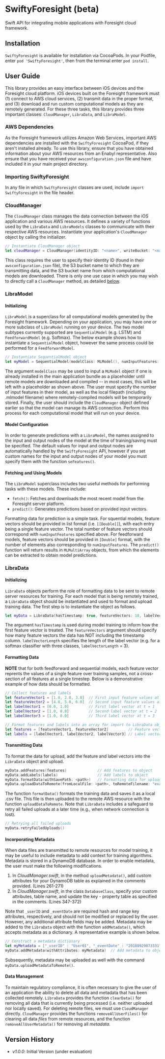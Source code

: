 # SwiftyForesight (beta)
Swift API for integrating mobile applications with Foresight cloud framework.

## Installation
`SwiftyForesight` is available for installation via CocoaPods. In your Podfile, enter `pod 'SwiftyForesight'`, then from the terminal enter `pod install`.

## User Guide
This library provides an easy interface between iOS devices and the Foresight cloud platform. iOS devices built on the Foresight framework must (1) connect to AWS cloud services, (2) transmit data in the proper format, and (3) download and run custom computational models as they are remotely generated. For these three tasks, this library provides three important classes: `CloudManager`, `LibraData`, and `LibraModel`.

### AWS Dependencies
As the Foresight framework utilizes Amazon Web Services, important AWS dependencies are installed with the `SwiftyForesight` CocoaPod, if they aren't installed already. To use this library, ensure that you have obtained information about your AWS resources from an Enabyl representative. Also ensure that you have received your `awsconfiguration.json` file and have included it in your main project directory.

### Importing SwiftyForesight
In any file in which `SwiftyForesight` classes are used, include `import SwiftyForesight` in the file header.

### CloudManager
The `CloudManager` class manages the data connection between the iOS application and various AWS resources. It defines a variety of functions used by the `LibraData` and `LibraModels` classes to communicate with their respective AWS resources. Instantiate your application's `CloudManager` object by calling the initializer.

```swift
// Instantiate CloudManager object
let cloudManager = CloudManager(identityID: "<name>", writeBucket: "<name>", readBucket: "<name>")
```

This class requires the user to specify their identity ID (found in their `awsconfiguration.json` file), the S3 bucket name to which they are transmitting data, and the S3 bucket name from which computational models are downloaded. There is only one use case in which you may wish to directly call a `CloudManager` method, as detailed [below](#datamanagement).

### LibraModel
#### Initializing
`LibraModel` is a superclass for all computational models generated by the Foresight framework. Depending on your appilcation, you may have one or more subclass of `LibraModel` running on your device. The two model subtypes currently supported are `SequentialModel` (e.g. LSTM) and `FeedforwardModel` (e.g. Softmax). The below example shows how to instantiate a `SequentialModel` object, however the same process could be performed for a `FeedforwardModel`.

```swift 
// Instantiate SequentialModel object
let myModel = SequentialModel(modelClass: MLModel(), numInputFeatures: 10, localFilepath: <path>, withManager: cloudManager)
```

The argument `modelClass` may be used to input a `MLModel` object if one is already installed in the main application bundle as a placeholder until remote models are downloaded and compiled -- in most cases, this will be left with a placeholder as shown above. The user must specify the number of input features in their model, as well as the local filepath (including .mlmodel filename) where remotely-compiled models will be temporarily stored. Finally, the user should include the `CloudManager` object defined earlier so that the model can manage its AWS connection. Perform this process for each computational model that will run on your device.

#### Model Configuration
In order to generate predictions with a `LibraModel`, the names assigned to the input and output nodes of the model at the time of training/saving must be specified. The default values for input and output nodes are automatically handled by the `SwiftyForesight` API, however if you set custom names for the input and output nodes of your model you must specify them with the function `seFeatures()`.

#### Fetching and Using Models
The `LibraModel` superclass includes two useful methods for performing tasks with these models. These include: 
- `fetch()`: Fetches and downloads the most recent model from the Foresight server platform.
- `predict()`: Generates predictions based on provided input vectors.

Formatting data for prediction is a simple task. For squential models, feature vectors should be provided in list format (i.e. `[[Double]]`), with each entry being a single feature vector. The total number of feature vectors should correspond with `numInputFeatures` specified above. For feedforward models, feature vectors should be provided in `[Double]` format, with the number of elements also corresponding to `numInputFeatures`. The `predict()` function will return results in `MLMultiArray` objects, from which the elements can be extracted to obtain model predictions.

### LibraData
#### Initializing
`LibraData` objects perform the role of formatting data to be sent to remote server resources for training. For each model that is being remotely trained, a `LibraData` object should be instantiated and used to format and upload training data. The first step is to instantiate the object as follows.

```swift
let myData = LibraData(hasTimestamp: true, featureVectors: 10, labelVectorLength: 3, withManager: cloudManager)
```
The argument `hasTimestamp` is used during model training to inform how the first feature vector is treated. The `featureVectors` argument should specify how many feature vectors the data has NOT including the timestamp column. `labelVectorLength` specifies the length of the label vector (e.g. for a softmax classifier with three classes, `labelVectorLength` = 3). 

#### Formatting Data
**NOTE** that for both feedforward and sequential models, each feature vector reprents the values of a single feature over training samples, not a cross-section of all features at a single timestep. Below is a demonstrative example of how data should be formatted.

```swift
// Collect features and labels
let featureVector1 = [1.0, 2.0, 3.0]  // First input feature values at t = 1, 2, 3
let featureVector2 = [4.0, 5.0, 6.0]  // Second input feature values at t = 1, 2, 3
let labelVector1 = [0.0, 1.0]         // First label vector at t = 1
let labelVector2 = [1.0, 0.0]         // Second label vector at t = 2
let labelVector3 = [1.0, 0.0]         // Third label vector at t = 3

// Format features and labels into an array for import to LibraData object
let features = [featureVector1, featureVector2]         // Feature vector
let labels = [labelVector1, labelVector2, labelVector3] // Label vector
```

#### Transmitting Data
To format the data for upload, add the feature and label vectors into the `LibraData` object and upload.

```swift
myData.addFeatures(features)              // Add features to object
myData.addLabels(labels)                  // Add labels to object
myData.formatData(withSavePath: <path>)   // Formatting data for upload
myData.uploadDataToRemote(fromLocalFile: <path>, toRemoteFilename: "example.csv")  // Uploading data to remote
```
The function `formatData()` formats the training data and saves it as a local .csv file. This file is then uploaded to the remote AWS resource with the function `uploadDataToRemote`. Note that `LibraData` includes a safeguard to retry all failed uploads at a later time (e.g., when network connection is lost).

```swift
// Retrying all failed uploads
myData.retryFailedUploads()
```

#### Incorporating Metadata
When data files are transmitted to remote resources for model training, it may be useful to include metadata to add context for training algorithms. Metadata is stored in a DynamoDB database. In order to enable metadata, the user must make the following modifications.

1. In *CloudManager.swift*, in the method `uploadMetadata()`, add custom attributes for your DynamoDB table as explained in the comments provided. (Lines 261-271)
2. In *CloudManager.swift*, in the class `DatabaseClass`, specify your custom attributes, table name, and update the key - property table as specified in the comments. (Lines 347-372)

Note that `_userID` and `_eventDate` are required hash and range key attributes, respectively, and should not be modified or replaced by the user. However, any additional attribute fields may be added. Metadata may be added to the `LibraData` object with the function `addMetadata()`, which accepts metadata as a dictionary. A representative example is shown below.

```swift
// Construct a metadata dictionary
let myMetadata = ["_userID" : "User01", "_eventDate" : "20180929073331", "_customAttr" : "hello world"]
myData.addMetadata(withAttributes: myMetadata)  // Add metadata to object
```

Subsequently, metadata may be uploaded as well with the command `myData.uploadMetadataToRemote()`.

#### Data Management
To maintain regulatory compliance, it is often necessary to give the user of an application the ability to delete all data and metadata that has been collected remotely. `LibraData` provides the function `clearData()` for removing all data that is currently being processed (i.e. neither uploaded nor locally saved). For deleting remote files, we must use `CloudManager` directly. `CloudManager` provides the functions `removeAllUserFiles()` for clearing all data *files* from remote resources, and the function `removeAllUserMetadata()` for removing all *metadata*.

## Version History
- *v1.0.0*: Initial Version (under evaluation)
